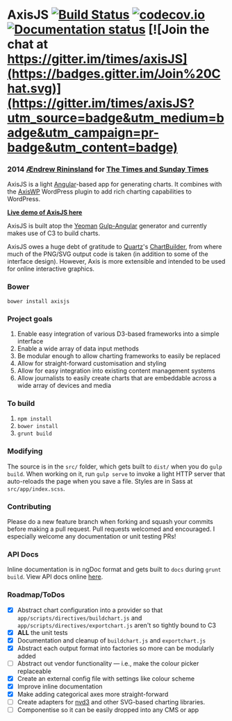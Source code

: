 # AxisJS [![Build Status](https://travis-ci.org/times/axisJS.svg?branch=master)](https://travis-ci.org/times/axisJS) [![codecov.io](http://codecov.io/github/times/axisJS/coverage.svg?branch=master)](http://codecov.io/github/times/axisJS?branch=master) [![Documentation status](http://inch-ci.org/github/times/axisJS.svg?branch=master)](http://inch-ci.org/github/times/axisJS)  [![Join the chat at https://gitter.im/times/axisJS](https://badges.gitter.im/Join%20Chat.svg)](https://gitter.im/times/axisJS?utm_source=badge&utm_medium=badge&utm_campaign=pr-badge&utm_content=badge)
### 2014 [Ændrew Rininsland](http://www.github.com/aendrew) for [The Times and Sunday Times](http://www.github.com/times)

AxisJS is a light [Angular](http://angularjs.org)-based app for generating charts. It combines with
the [AxisWP](http://www.github.com/times/Axis) WordPress plugin to
add rich charting capabilities to WordPress.

**[Live demo of AxisJS here](http://times.github.io/axisJS/#/)**

AxisJS is built atop the [Yeoman](http://github.com/yeoman) [Gulp-Angular](http://github.com/Swiip/generator-gulp-angular)
generator and currently makes use of C3 to build charts.

AxisJS owes a huge debt of gratitude to [Quartz](http://www.qz.com)'s [ChartBuilder](http://quartz.github.io/ChartBuilder),
from where much of the PNG/SVG output code is taken (in addition to some of the interface design). However, Axis is more extensible and intended to be used for online interactive graphics.

### Bower

`bower install axisjs`

### Project goals

1. Enable easy integration of various D3-based frameworks into a simple interface
2. Enable a wide array of data input methods
3. Be modular enough to allow charting frameworks to easily be replaced
4. Allow for straight-forward customisation and styling
5. Allow for easy integration into existing content management systems
6. Allow journalists to easily create charts that are embeddable across a wide array of devices and media


### To build

1. `npm install`
2. `bower install`
3. `grunt build`

### Modifying

The source is in the `src/` folder, which gets built to `dist/` when you do `gulp build`.
When working on it, run `gulp serve` to invoke a light HTTP server that auto-reloads the page
when you save a file. Styles are in Sass at `src/app/index.scss`.

### Contributing

Please do a new feature branch when forking and squash your commits before
making a pull request. Pull requests welcomed and encouraged. I especially welcome
any documentation or unit testing PRs!

### API Docs

Inline documentation is in ngDoc format and gets built to `docs` during `grunt build`.
View API docs online [here](http://times.github.io/axisJS/docs/).

### Roadmap/ToDos

- [x] Abstract chart configuration into a provider so that `app/scripts/directives/buildchart.js`
      and `app/scripts/directives/exportchart.js` aren't so tightly bound to C3
- [x] **ALL** the unit tests
- [x] Documentation and cleanup of `buildchart.js` and `exportchart.js`
- [x] Abstract each output format into factories so more can be modularly added
- [ ] Abstract out vendor functionality — i.e., make the colour picker replaceable
- [x] Create an external config file with settings like colour scheme
- [x] Improve inline documentation
- [x] Make adding categorical axes more straight-forward
- [ ] Create adapters for [nvd3](http://www.nvd3.org) and other SVG-based charting libraries.
- [ ] Componentise so it can be easily dropped into any CMS or app
